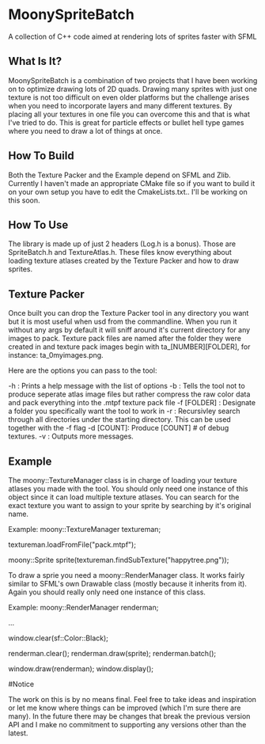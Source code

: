 # MoonySpriteBatch
A collection of C++ code aimed at rendering lots of sprites faster with SFML


## What Is It?

MoonySpriteBatch is a combination of two projects that I have been working on to optimize drawing lots of 2D quads. Drawing many sprites with just one texture is not too difficult on even older platforms but the challenge arises when you need to incorporate layers and many different textures. By placing all your textures in one file you can overcome this and that is what I've tried to do. This is great for particle effects or bullet hell type games where you need to draw a lot of things at once.

## How To Build

Both the Texture Packer and the Example depend on SFML and Zlib. Currently I haven't made an appropriate CMake file so if you want to build it on your own setup you have to edit the CmakeLists.txt.. I'll be working on this soon.

## How To Use

The library is made up of just 2 headers (Log.h is a bonus). Those are SpriteBatch.h and TextureAtlas.h. These files know everything about loading texture atlases created by the Texture Packer and how to draw sprites.

## Texture Packer

Once built you can drop the Texture Packer tool in any directory you want but it is most useful when usd from the commandline. When you run it without any args by default it will sniff around it's current directory for any images to pack. Texture pack files are named after the folder they were created in and texture pack images begin with ta_[NUMBER][FOLDER], for instance: ta_0myimages.png.

Here are the options you can pass to the tool:

-h : Prints a help message with the list of options
-b : Tells the tool not to produce seperate atlas image files but rather compress the raw color data and pack everything into the .mtpf texture pack file
-f [FOLDER] : Designate a folder you specifically want the tool to work in
-r : Recursivley search through all directories under the starting directory. This can be used together with the -f flag
-d [COUNT]: Produce [COUNT] # of debug textures.
-v : Outputs more messages.

## Example

The moony::TextureManager class is in charge of loading your texture atlases you made with the tool. You should only need one instance of this object since it can load multiple texture atlases. You can search for the exact texture you want to assign to your sprite by searching by it's original name. 

Example:
moony::TextureManager textureman;

textureman.loadFromFile("pack.mtpf");

moony::Sprite sprite(textureman.findSubTexture("happytree.png"));


To draw a sprie you need a moony::RenderManager class. It works fairly similar to SFML's own Drawable class (mostly because it inherits from it). Again you should really only need one instance of this class.

Example:
moony::RenderManager renderman;

...

window.clear(sf::Color::Black);

renderman.clear();
renderman.draw(sprite);
renderman.batch();

window.draw(renderman);
window.display();

#Notice

The work on this is by no means final. Feel free to take ideas and inspiration or let me know where things can be improved (which I'm sure there are many). In the future there may be changes that break the previous version API and I make no commitment to supporting any versions other than the latest.